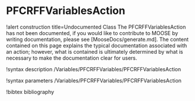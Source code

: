 <!-- MOOSE Documentation Stub: Remove this when content is added. -->

# PFCRFFVariablesAction

!alert construction title=Undocumented Class
The PFCRFFVariablesAction has not been documented, if you would like to contribute to MOOSE by writing
documentation, please see [MooseDocs/generate.md]. The content contained on this page explains the typical
documentation associated with an action; however, what is contained is ultimately determined by what
is necessary to make the documentation clear for users.

!syntax description /Variables/PFCRFFVariables/PFCRFFVariablesAction

!syntax parameters /Variables/PFCRFFVariables/PFCRFFVariablesAction

!bibtex bibliography
